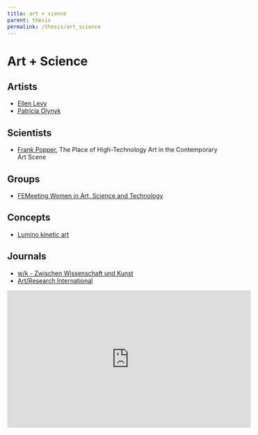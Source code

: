 ```yaml
---
title: art + sience
parent: thesis
permalink: /thesis/art_science
---
```


# Art + Science


## Artists

* [Ellen Levy](https://en.wikipedia.org/wiki/Ellen_Levy)
* [Patricia Olynyk](https://en.wikipedia.org/wiki/Patricia_Olynyk)

## Scientists

* [Frank Popper](https://en.wikipedia.org/wiki/Frank_Popper), The Place of High-Technology Art in the Contemporary Art Scene

## Groups

* [FEMeeting Women in Art, Science and Technology](https://femeeting.com/)

## Concepts

* [Lumino kinetic art](https://en.wikipedia.org/wiki/Lumino_kinetic_art)

## Journals

* [w/k - Zwischen Wissenschaft und Kunst](https://wissenschaft-kunst.de/)
* [Art/Research International](https://journals.library.ualberta.ca/ari)


<iframe width="560" height="315" src="https://www.youtube.com/embed/n9-prhM5OPY" title="YouTube video player" frameborder="0" allow="accelerometer; autoplay; clipboard-write; encrypted-media; gyroscope; picture-in-picture" allowfullscreen></iframe>
